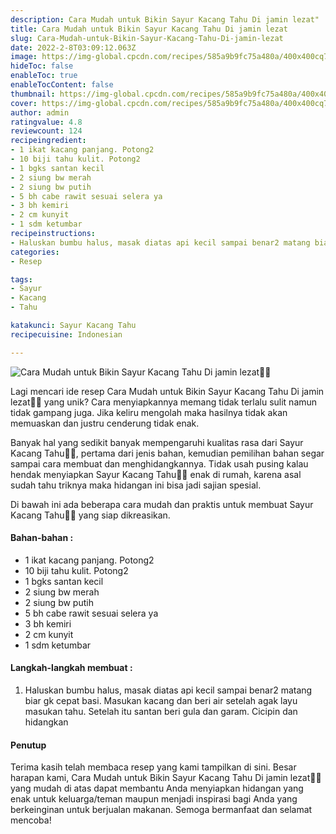 ```yaml
---
description: Cara Mudah untuk Bikin Sayur Kacang Tahu Di jamin lezat"
title: Cara Mudah untuk Bikin Sayur Kacang Tahu Di jamin lezat
slug: Cara-Mudah-untuk-Bikin-Sayur-Kacang-Tahu-Di-jamin-lezat
date: 2022-2-8T03:09:12.063Z
image: https://img-global.cpcdn.com/recipes/585a9b9fc75a480a/400x400cq70/photo.jpg
hideToc: false
enableToc: true
enableTocContent: false
thumbnail: https://img-global.cpcdn.com/recipes/585a9b9fc75a480a/400x400cq70/photo.jpg
cover: https://img-global.cpcdn.com/recipes/585a9b9fc75a480a/400x400cq70/photo.jpg
author: admin
ratingvalue: 4.8
reviewcount: 124
recipeingredient:
- 1 ikat kacang panjang. Potong2
- 10 biji tahu kulit. Potong2
- 1 bgks santan kecil
- 2 siung bw merah
- 2 siung bw putih
- 5 bh cabe rawit sesuai selera ya
- 3 bh kemiri
- 2 cm kunyit
- 1 sdm ketumbar
recipeinstructions:
- Haluskan bumbu halus, masak diatas api kecil sampai benar2 matang biar gk cepat basi. Masukan kacang dan beri air setelah agak layu masukan tahu. Setelah itu santan beri gula dan garam. Cicipin dan hidangkan
categories:
- Resep

tags:
- Sayur
- Kacang
- Tahu

katakunci: Sayur Kacang Tahu
recipecuisine: Indonesian

---
```


![Cara Mudah untuk Bikin Sayur Kacang Tahu Di jamin lezat👩‍🍳](https://img-global.cpcdn.com/recipes/585a9b9fc75a480a/400x400cq70/photo.jpg)

Lagi mencari ide resep Cara Mudah untuk Bikin Sayur Kacang Tahu Di jamin lezat👩‍🍳 yang unik? Cara menyiapkannya memang tidak terlalu sulit namun tidak gampang juga. Jika keliru mengolah maka hasilnya tidak akan memuaskan dan justru cenderung tidak enak.

Banyak hal yang sedikit banyak mempengaruhi kualitas rasa dari Sayur Kacang Tahu👩‍🍳, pertama dari jenis bahan, kemudian pemilihan bahan segar sampai cara membuat dan menghidangkannya. Tidak usah pusing kalau hendak menyiapkan Sayur Kacang Tahu👩‍🍳 enak di rumah, karena asal sudah tahu triknya maka hidangan ini bisa jadi sajian spesial.

Di bawah ini ada beberapa cara mudah dan praktis untuk membuat Sayur Kacang Tahu👩‍🍳 yang siap dikreasikan.

<!--inarticleads1-->

#### Bahan-bahan :

- 1 ikat kacang panjang. Potong2
- 10 biji tahu kulit. Potong2
- 1 bgks santan kecil
- 2 siung bw merah
- 2 siung bw putih
- 5 bh cabe rawit sesuai selera ya
- 3 bh kemiri
- 2 cm kunyit
- 1 sdm ketumbar

<!--inarticleads2-->

#### Langkah-langkah membuat :

1. Haluskan bumbu halus, masak diatas api kecil sampai benar2 matang biar gk cepat basi. Masukan kacang dan beri air setelah agak layu masukan tahu. Setelah itu santan beri gula dan garam. Cicipin dan hidangkan

#### Penutup

Terima kasih telah membaca resep yang kami tampilkan di sini. Besar harapan kami, Cara Mudah untuk Bikin Sayur Kacang Tahu Di jamin lezat👩‍🍳 yang mudah di atas dapat membantu Anda menyiapkan hidangan yang enak untuk keluarga/teman maupun menjadi inspirasi bagi Anda yang berkeinginan untuk berjualan makanan. Semoga bermanfaat dan selamat mencoba!